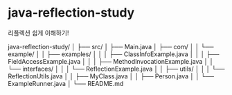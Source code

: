 # java-reflection-study
리플렉션 쉽게 이해하기!

java-reflection-study/
│
├── src/
│   ├── Main.java
│   ├── com/
│   │   └── example/
│   │       ├── examples/
│   │       │   ├── ClassInfoExample.java
│   │       │   ├── FieldAccessExample.java
│   │       │   ├── MethodInvocationExample.java
│   │       └── interfaces/
│   │       │   └── ReflectionExample.java
│   │       ├── utils/
│   │       │   └── ReflectionUtils.java
│   │       ├── MyClass.java
│   │       ├── Person.java
│   │       └── ExampleRunner.java
│
└── README.md
